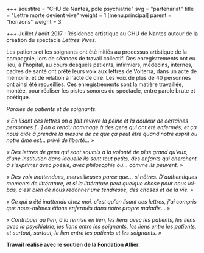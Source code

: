 +++
soustitre = "CHU de Nantes, pôle psychiatrie"
svg = "partenariat"
title = "Lettre morte devient vive"
weight = 1
[menu.principal]
parent = "horizons"
weight = 3

+++
Juillet / août 2017 : Résidence artistique au CHU de Nantes autour de la création du spectacle *Lettres Vives*.

Les patients et les soignants ont été initiés au processus artistique de la compagnie, lors de séances de travail collectif. Des enregistrements ont eu lieu, à l'hôpital, au cours desquels patients, infirmiers, médecins, internes, cadres de santé ont prêté leurs voix aux lettres de Volterra, dans un acte de mémoire, et de relation à l'acte de dire. Les voix de plus de 40 personnes ont ainsi été recueillies. Ces enregistrements sont la matière travaillée, montée, pour réaliser les pistes sonores du spectacle, entre parole brute et poétique.

*Paroles de patients et de soignants.*

*« En lisant ces lettres on a fait revivre la peine et la douleur de certaines personnes [...] on a rendu hommage à des gens qui ont été enfermés, et ça nous aide à prendre la mesure de ce que ça peut être quand notre esprit ou notre âme est... privé de liberté... »*

*« Des lettres de gens qui sont soumis à la volonté de plus grand qu'eux, d'une institution dans laquelle ils sont tout petits, des enfants qui cherchent à s'exprimer avec poésie, avec philosophie ou... comme ils peuvent. »*

*« Des voix inattendues, merveilleuses parce que... si nôtres. D'authentiques moments de littérature, et si la littérature peut quelque chose pour nous ici-bas, c'est bien de nous redonner une tendresse, des choses et de la vie. »*

*« Ce qui a été inattendu chez moi, c'est qu'en lisant ces lettres, j'ai compris que nous-mêmes étions enfermés dans notre propre maladie... »*

*« Contribuer au lien, à la remise en lien, les liens avec les patients, les liens avec la psychiatrie, les liens entre les soignants, les liens entre les patients, et surtout, surtout, le lien entre les patients et les soignants. »*

**Travail réalisé avec le soutien de la Fondation Allier.**